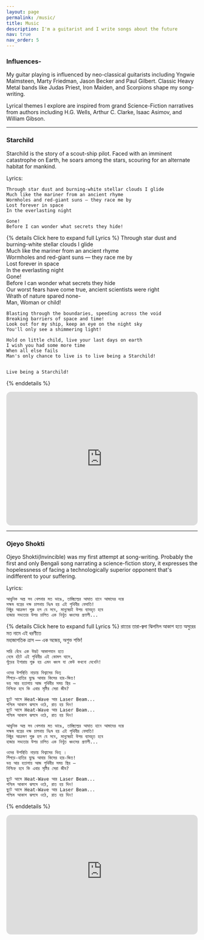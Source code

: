 ```yaml
---
layout: page
permalink: /music/
title: Music
description: I'm a guitarist and I write songs about the future
nav: true
nav_order: 5
---
```


### Influences-

My guitar playing is influenced by neo-classical guitarists including Yngwie Malmsteen, Marty Friedman, Jason Becker and Paul Gilbert. Classic Heavy Metal bands like Judas Priest, Iron Maiden, and Scorpions shape my song-writing.

Lyrical themes I explore are inspired from grand Science-Fiction narratives from authors including H.G. Wells, Arthur C. Clarke, Isaac Asimov, and William Gibson.
***

### Starchild

 Starchild is the story of a scout-ship pilot. Faced with an imminent catastrophe on Earth, he soars among the stars, scouring for an alternate habitat for mankind. 

 Lyrics:

    Through star dust and burning-white stellar clouds I glide  
    Much like the mariner from an ancient rhyme  
    Wormholes and red-giant suns — they race me by  
    Lost forever in space  
    In the everlasting night  

    Gone!  
    Before I can wonder what secrets they hide!  


{% details Click here to expand full Lyrics %}
    Through star dust and burning-white stellar clouds I glide  
    Much like the mariner from an ancient rhyme  
    Wormholes and red-giant suns — they race me by  
    Lost forever in space  
    In the everlasting night  
    Gone!  
    Before I can wonder what secrets they hide  
    Our worst fears have come true, ancient scientists were right  
    Wrath of nature spared none-  
    Man, Woman or child!  

    Blasting through the boundaries, speeding across the void  
    Breaking barriers of space and time!  
    Look out for my ship, keep an eye on the night sky  
    You'll only see a shimmering light!  

    Hold on little child, live your last days on earth  
    I wish you had some more time  
    When all else fails  
    Man's only chance to live is to live being a Starchild!  


    Live being a Starchild!  
{% enddetails %}




<div class="row justify-content-center mt-3">
    <div class="col-sm-10 col-md-8 col-lg-6 mt-3 mt-md-0">
    <iframe style="border-radius:12px" src="https://open.spotify.com/embed/track/2y9T7LWUchXsMd5L2XOcCY?utm_source=generator" width="100%" height="352" frameBorder="0" allowfullscreen="" allow="autoplay; clipboard-write; encrypted-media; fullscreen; picture-in-picture" loading="lazy"></iframe>
    </div>
</div>





***

### Ojeyo Shokti

Ojeyo Shokti(Invincible) was my first attempt at song-writing. Probably the first and only Bengali song narrating a science-fiction story, it expresses the hopelessness of facing a technologically superior opponent that's indifferent to your suffering. 


 Lyrics:

    আধুনিক অস্ত্র সব খেলনার মত ভাঙে, তাচ্ছিল্যের আঘাত হানে আমাদের দম্ভে  
    সক্ষম যন্ত্রের দক্ষ চালনায় নিঃস্ব হয় এই পৃথিবীর বেসাতি!  
    নিষ্ঠুর আক্রমণ শুরু হল যে সবে, মানুষেরই উপর ব্যাবহৃত হবে  
    হাজার সভ্যতার উপর চালিত এক নিখুঁত ধ্বংসের প্রণালী... 





{% details Click here to expand full Lyrics %}
    রাতের তারা-জ্বলা ঝিলমিল আকাশ হতে অসুরের মত নামে এই ধরণীতে  
    মহাজাগতিক ত্রাস — এক অজেয়, অশুভ শক্তি!  

    
    সারি বেঁধে এক উদ্ভট্ আকাশযান হতে  
    নেমে হাঁটে এই পৃথিবীর এই কোমল ঘাসে,  
    শুঁড়ের ইশারায় শুরু হয় এমন ধ্বংস যা কেউ কখনো দেখেনি!  

    ওদের উপস্থিতি নাড়ায় বিশ্বাসের ভিত্  
    পিঁপড়ে-হাতির যুদ্ধে আবার কিসের হার-জিত!  
    ভয় আর হতাশায় আজ পৃথিবীর সময় স্থির —    
    নিশ্চিহ্ন হবে কি এবার সৃষ্টির সেরা জীব?   

    ছুটে আসে Heat-Wave আর Laser Beam...  
    পশ্চিম আকাশ ঝলসে ওঠে, রাত হয় দিন!  
    ছুটে আসে Heat-Wave আর Laser Beam...  
    পশ্চিম আকাশ ঝলসে ওঠে, রাত হয় দিন! 

    আধুনিক অস্ত্র সব খেলনার মত ভাঙে, তাচ্ছিল্যের আঘাত হানে আমাদের দম্ভে  
    সক্ষম যন্ত্রের দক্ষ চালনায় নিঃস্ব হয় এই পৃথিবীর বেসাতি!  
    নিষ্ঠুর আক্রমণ শুরু হল যে সবে, মানুষেরই উপর ব্যাবহৃত হবে  
    হাজার সভ্যতার উপর চালিত এক নিখুঁত ধ্বংসের প্রণালী... 

    ওদের উপস্থিতি নাড়ায় বিশ্বাসের ভিত্ ।  
    পিঁপড়ে-হাতির যুদ্ধে আবার কিসের হার-জিত!  
    ভয় আর হতাশায় আজ পৃথিবীর সময় স্থির —  
    নিশ্চিহ্ন হবে কি এবার সৃষ্টির সেরা জীব?  

    ছুটে আসে Heat-Wave আর Laser Beam...  
    পশ্চিম আকাশ ঝলসে ওঠে, রাত হয় দিন!  
    ছুটে আসে Heat-Wave আর Laser Beam...  
    পশ্চিম আকাশ ঝলসে ওঠে, রাত হয় দিন!  
{% enddetails %}

<div class="row justify-content-center mt-3">
    <div class="col-sm-10 col-md-8 col-lg-6 mt-3 mt-md-0">
       <iframe style="border-radius:12px" width="100%" height="315" src="https://www.youtube-nocookie.com/embed/-Yk7J726Pd0?si=0Wtp72mQL6O2i4Ls&amp;start=65" title="YouTube video player" frameborder="0" allow="accelerometer; autoplay; clipboard-write; encrypted-media; gyroscope; picture-in-picture; web-share" allowfullscreen></iframe>
    </div>
</div>
